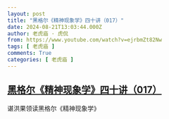 ```yaml
---
layout: post
title: "黑格尔《精神现象学》四十讲（017）"
date: 2024-08-21T13:03:44.000Z
author: 老虎庙 · 虎侃
from: https://www.youtube.com/watch?v=ejrbmZt82Nw
tags: [ 老虎庙 ]
comments: True
categories: [ 老虎庙 ]
---
```

<!--1724245424000-->
[黑格尔《精神现象学》四十讲（017）](https://www.youtube.com/watch?v=ejrbmZt82Nw)
------

<div>
谌洪果领读黑格尔《精神现象学》
</div>
